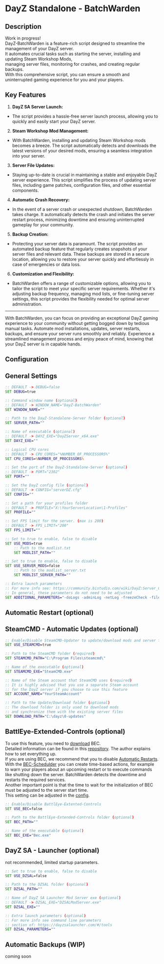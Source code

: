 # DayZ Standalone - BatchWarden
## Description
Work in progress!  
DayZ-BatchWarden is a feature-rich script designed to streamline the management of your DayZ server.  
It automates crucial tasks such as starting the server, installing and updating Steam Workshop Mods,  
managing server files, monitoring for crashes, and creating regular backups.  
With this comprehensive script, you can ensure a smooth and  
uninterrupted gaming experience for you and your players.

## Key Features
1. **DayZ SA Server Launch:**
- The script provides a hassle-free server launch process, allowing you to quickly and easily start your DayZ server.

2. **Steam Workshop Mod Management:**
- With BatchWarden, installing and updating Steam Workshop mods becomes a breeze. The script automatically detects and downloads the latest versions of your desired mods, ensuring a seamless integration into your server.

3. **Server File Updates:**
- Staying up-to-date is crucial in maintaining a stable and enjoyable DayZ server experience. This script simplifies the process of updating server files, including game patches, configuration files, and other essential components.

4. **Automatic Crash Recovery:**
- In the event of a server crash or unexpected shutdown, BatchWarden takes charge. It automatically detects the crash and initiates the server restart process, minimizing downtime and ensuring uninterrupted gameplay for your community.

5. **Backup Creation:**
- Protecting your server data is paramount. The script provides an automated backup feature that regularly creates snapshots of your server files and relevant data. These backups are stored in a secure location, allowing you to restore your server quickly and effortlessly in case of emergencies or data loss.

6. **Customization and Flexibility:**
- BatchWarden offers a range of customizable options, allowing you to tailor the script to meet your specific server requirements. Whether it's adjusting backup frequency, managing mod lists, or fine-tuning server settings, this script provides the flexibility needed for optimal server administration.

---

With BatchWarden, you can focus on providing an exceptional DayZ gaming experience to your community without getting bogged down by tedious manual tasks. Automate mod installations, updates, server restarts, backups, and ensure your server runs smoothly and reliably. Experience a streamlined management process and enjoy peace of mind, knowing that your DayZ server is in capable hands.

## Configuration
## General Settings
```bat
:: DEFAULT -> DEBUG=false
SET DEBUG=true

:: Command window name (optional)
:: DEFAULT -> WINDOW_NAME="DayZ-BatchWarden"
SET WINDOW_NAME=""

:: Path to the DayZ-Standalone-Server folder (optional)
SET SERVER_PATH=""

:: Name of executable (optional)
:: DEFAULT -> DAYZ_EXE="DayZServer_x64.exe"
SET DAYZ_EXE=""

:: Logical CPU cores
:: DEFAULT -> CPU_CORES="%NUMBER_OF_PROCESSORS%"
SET CPU_CORES=%NUMBER_OF_PROCESSORS%

:: Set the port of the DayZ-Standalone-Server (optional)
:: DEFAULT -> PORT="2302"
SET PORT=""

:: Set the DayZ config file (optional)
:: DEFAULT -> CONFIG="serverDZ.cfg"
SET CONFIG=""

:: Set a path for your profiles folder
:: DEFAULT -> PROFILE="X:\YourServerLocation\1-Profiles"
SET PROFILE=""

:: Set FPS limit for the server. (max is 200)
:: DEFAULT -> FPS_LIMIT="200"
SET FPS_LIMIT=""

:: Set to true to enable, false to disable
SET USE_MODS=true
	:: Path to the modlist.txt
	SET MODLIST_PATH=""

:: Set to true to enable, false to disable
SET USE_SERVER_MODS=false
	:: Path to the modlist_server.txt
	SET MODLIST_SERVER_PATH=""

:: Extra launch parameters
:: For more info see: https://community.bistudio.com/wiki/DayZ:Server_Configuration
:: In general, these parameters do not need to be adjusted
SET ADDITIONAL_PARAMETERS="-doLogs -adminLog -netLog -freezeCheck -filePatching"
```
## Automatic Restart (optional)
## SteamCMD - Automatic Updates (optional)
```bat
:: Enable/Disable SteamCMD-Updater to update/download mods and server files
SET USE_STEAMCMD=true

:: Path to the SteamCMD folder (required)
SET STEAMCMD_PATH="C:\Program Files\steamcmd\"

:: Name of the executable (optional)
SET STEAMCMD_EXE="SteamCMD.exe"

:: Name of the Steam account that SteamCMD uses (required)
:: It is highly advised that you use a separate Steam account
:: for the DayZ server if you choose to use this feature
SET ACCOUNT_NAME="YourSteamAccount"

:: Path to the Update/Download folder (optional)
:: The download folder is only used to download mods
:: and synchronize them with the existing server files
SET DOWNLOAD_PATH="C:\dayz\0-updates"
```
## BattlEye-Extended-Controls (optional)
To use this feature, you need to [download](https://github.com/TheGamingChief/BattlEye-Extended-Controls/archive/refs/heads/master.zip) BEC.  
Detailed information can be found in this [repository](https://github.com/TheGamingChief/BattlEye-Extended-Controls). The author explains how to set everything up.  
If you are using BEC, we recommend that you to disable [Automatic Restarts](#automatic-restart-optional).  
With the [BEC-Schedulder](https://github.com/TheGamingChief/BattlEye-Extended-Controls/blob/master/Config/Scheduler.xml) you can create time-based actions, for example to warn your players about an upcoming restart or to execute commands like shutting down the server. BatchWarden detects the downtime and restarts the required services.  
Another important point is that the time to wait for the initialization of BEC must be adjusted to the server start time.  
This setting can be adjusted in the [config](https://github.com/TheGamingChief/BattlEye-Extended-Controls/blob/master/Config/Config.cfg#L139).  
```bat
:: Enable/Disable BattlEye-Extented-Controls
SET USE_BEC=false

:: Path to the BattlEye-Extended-Controls folder (optional)
SET BEC_PATH=""

:: Name of the executable (optional)
SET BEC_EXE="Bec.exe"
```
## DayZ SA - Launcher (optional)
not recommended, limited startup parameters.
```bat
:: Set to true to enable, false to disable
SET USE_DZSAL=false

:: Path to the DZSAL folder (optional)
SET DZSAL_PATH=""

:: Name of DayZ SA Launcher Mod Server exe (optional)
:: DEFAULT -> DZSAL_EXE="DZSALModServer.exe"
SET DZSAL_EXE=""

:: Extra launch parameters (optional)
:: For more info see command line parameters
:: section of: https://dayzsalauncher.com/#/tools
SET DZSAL_PARAMETERS=""

```
## Automatic Backups (WIP)
coming soon